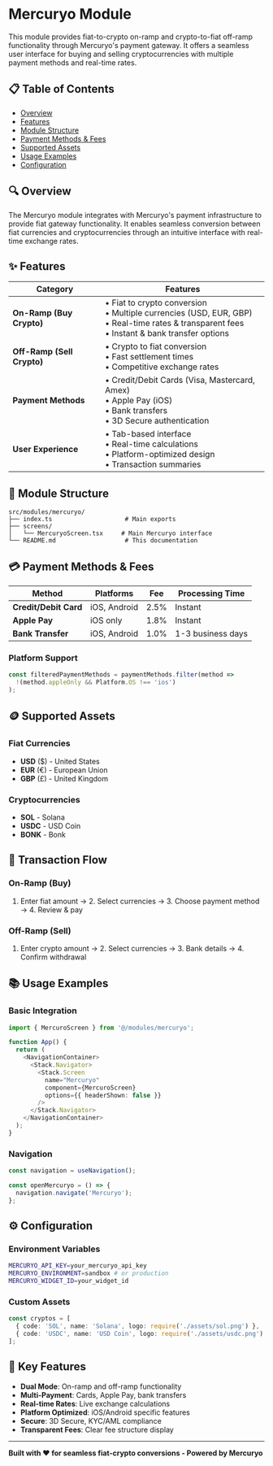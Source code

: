 # Mercuryo Module

This module provides fiat-to-crypto on-ramp and crypto-to-fiat off-ramp functionality through Mercuryo's payment gateway. It offers a seamless user interface for buying and selling cryptocurrencies with multiple payment methods and real-time rates.

## 📋 Table of Contents

- [Overview](#-overview)
- [Features](#-features)
- [Module Structure](#-module-structure)
- [Payment Methods & Fees](#-payment-methods--fees)
- [Supported Assets](#-supported-assets)
- [Usage Examples](#-usage-examples)
- [Configuration](#-configuration)

## 🔍 Overview

The Mercuryo module integrates with Mercuryo's payment infrastructure to provide fiat gateway functionality. It enables seamless conversion between fiat currencies and cryptocurrencies through an intuitive interface with real-time exchange rates.

## ✨ Features

| Category | Features |
|----------|----------|
| **On-Ramp (Buy Crypto)** | • Fiat to crypto conversion<br>• Multiple currencies (USD, EUR, GBP)<br>• Real-time rates & transparent fees<br>• Instant & bank transfer options |
| **Off-Ramp (Sell Crypto)** | • Crypto to fiat conversion<br>• Fast settlement times<br>• Competitive exchange rates |
| **Payment Methods** | • Credit/Debit Cards (Visa, Mastercard, Amex)<br>• Apple Pay (iOS)<br>• Bank transfers<br>• 3D Secure authentication |
| **User Experience** | • Tab-based interface<br>• Real-time calculations<br>• Platform-optimized design<br>• Transaction summaries |

## 📁 Module Structure

```
src/modules/mercuryo/
├── index.ts                    # Main exports
├── screens/
│   └── MercuryoScreen.tsx     # Main Mercuryo interface
└── README.md                   # This documentation
```

## 💳 Payment Methods & Fees

| Method | Platforms | Fee | Processing Time |
|--------|-----------|-----|-----------------|
| **Credit/Debit Card** | iOS, Android | 2.5% | Instant |
| **Apple Pay** | iOS only | 1.8% | Instant |
| **Bank Transfer** | iOS, Android | 1.0% | 1-3 business days |

### Platform Support
```typescript
const filteredPaymentMethods = paymentMethods.filter(method =>
  !(method.appleOnly && Platform.OS !== 'ios')
);
```

## 🪙 Supported Assets

### Fiat Currencies
- **USD** ($) - United States
- **EUR** (€) - European Union  
- **GBP** (£) - United Kingdom

### Cryptocurrencies
- **SOL** - Solana
- **USDC** - USD Coin
- **BONK** - Bonk

## 🔄 Transaction Flow

### On-Ramp (Buy)
1. Enter fiat amount → 2. Select currencies → 3. Choose payment method → 4. Review & pay

### Off-Ramp (Sell)
1. Enter crypto amount → 2. Select currencies → 3. Bank details → 4. Confirm withdrawal

## 📚 Usage Examples

### Basic Integration
```typescript
import { MercuroScreen } from '@/modules/mercuryo';

function App() {
  return (
    <NavigationContainer>
      <Stack.Navigator>
        <Stack.Screen 
          name="Mercuryo" 
          component={MercuroScreen}
          options={{ headerShown: false }}
        />
      </Stack.Navigator>
    </NavigationContainer>
  );
}
```

### Navigation
```typescript
const navigation = useNavigation();

const openMercuryo = () => {
  navigation.navigate('Mercuryo');
};
```

## ⚙️ Configuration

### Environment Variables
```bash
MERCURYO_API_KEY=your_mercuryo_api_key
MERCURYO_ENVIRONMENT=sandbox # or production
MERCURYO_WIDGET_ID=your_widget_id
```

### Custom Assets
```typescript
const cryptos = [
  { code: 'SOL', name: 'Solana', logo: require('./assets/sol.png') },
  { code: 'USDC', name: 'USD Coin', logo: require('./assets/usdc.png') },
];
```

## 🎯 Key Features

- **Dual Mode**: On-ramp and off-ramp functionality
- **Multi-Payment**: Cards, Apple Pay, bank transfers
- **Real-time Rates**: Live exchange calculations
- **Platform Optimized**: iOS/Android specific features
- **Secure**: 3D Secure, KYC/AML compliance
- **Transparent Fees**: Clear fee structure display

---

**Built with ❤️ for seamless fiat-crypto conversions - Powered by Mercuryo** 